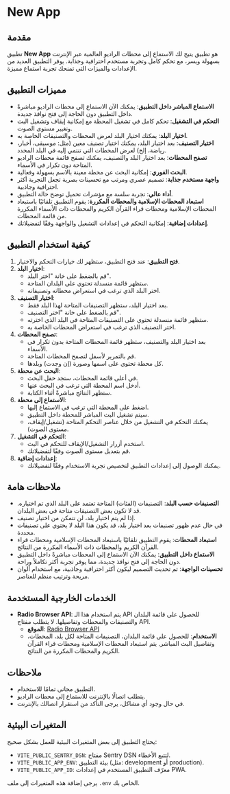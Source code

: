 # New App

## مقدمة

تطبيق **New App** هو تطبيق يتيح لك الاستماع إلى محطات الراديو العالمية عبر الإنترنت بسهولة ويسر، مع تحكم كامل وتجربة مستخدم احترافية وجذابة. يوفر التطبيق العديد من الإعدادات والميزات التي تمنحك تجربة استماع مميزة.

## مميزات التطبيق

- **الاستماع المباشر داخل التطبيق**: يمكنك الآن الاستماع إلى محطات الراديو مباشرةً داخل التطبيق دون الحاجة إلى فتح نوافذ جديدة.
- **التحكم في التشغيل**: تحكم كامل في تشغيل المحطة مع إمكانية إيقاف وتشغيل البث وتغيير مستوى الصوت.
- **اختيار البلد**: يمكنك اختيار البلد لعرض المحطات والتصنيفات الخاصة به.
- **اختيار التصنيف**: بعد اختيار البلد، يمكنك اختيار تصنيف معين (مثل: موسيقى، أخبار، رياضة، إلخ) لعرض المحطات التي تنتمي إليه في البلد المحدد.
- **تصفح المحطات**: بعد اختيار البلد والتصنيف، يمكنك تصفح قائمة محطات الراديو المتاحة دون تكرار في الأسماء.
- **البحث الفوري**: إمكانية البحث عن محطة معينة بالاسم بسهولة وفعالية.
- **واجهة مستخدم جذابة**: تصميم عصري ومرتب مع تحسينات بصرية تجعل التجربة أكثر احترافية وجاذبية.
- **أداء عالي**: تجربة سلسة مع مؤشرات تحميل توضح حالة التطبيق.
- **استبعاد المحطات الإسلامية والمحطات المكررة**: يقوم التطبيق تلقائيًا باستبعاد المحطات الإسلامية ومحطات قراء القرآن الكريم والمحطات ذات الأسماء المكررة من قائمة المحطات.
- **إعدادات إضافية**: إمكانية التحكم في إعدادات التشغيل والواجهة وفقًا لتفضيلاتك.

## كيفية استخدام التطبيق

1. **فتح التطبيق**: عند فتح التطبيق، ستظهر لك خيارات التحكم والاختيار.
2. **اختيار البلد**:
   - قم بالضغط على خانة "اختر البلد".
   - ستظهر قائمة منسدلة تحتوي على البلدان المتاحة.
   - اختر البلد الذي ترغب في استعراض محطاته وتصنيفاته.
3. **اختيار التصنيف**:
   - بعد اختيار البلد، ستظهر التصنيفات المتاحة لهذا البلد فقط.
   - قم بالضغط على خانة "اختر التصنيف".
   - ستظهر قائمة منسدلة تحتوي على التصنيفات المتاحة في البلد الذي اخترته.
   - اختر التصنيف الذي ترغب في استعراض المحطات الخاصة به.
4. **تصفح المحطات**:
   - بعد اختيار البلد والتصنيف، ستظهر قائمة المحطات المتاحة بدون تكرار في الأسماء.
   - قم بالتمرير لأسفل لتصفح المحطات المتاحة.
   - كل محطة تحتوي على اسمها وصورة (إن وجدت) وبلدها.
5. **البحث عن محطة**:
   - في أعلى قائمة المحطات، ستجد حقل البحث.
   - أدخل اسم المحطة التي ترغب في البحث عنها.
   - ستظهر النتائج مباشرةً أثناء الكتابة.
6. **الاستماع إلى محطة**:
   - اضغط على المحطة التي ترغب في الاستماع إليها.
   - سيتم تشغيل البث المباشر للمحطة داخل التطبيق.
   - يمكنك التحكم في التشغيل من خلال عناصر التحكم المتاحة (تشغيل/إيقاف، مستوى الصوت).
7. **التحكم في التشغيل**:
   - استخدم أزرار التشغيل/الإيقاف للتحكم في البث.
   - قم بتعديل مستوى الصوت وفقًا لتفضيلاتك.
8. **إعدادات إضافية**:
   - يمكنك الوصول إلى إعدادات التطبيق لتخصيص تجربة الاستخدام وفقًا لتفضيلاتك.

## ملاحظات هامة

- **التصنيفات حسب البلد**: التصنيفات (الفئات) المتاحة تعتمد على البلد الذي تم اختياره. قد لا تكون بعض التصنيفات متاحة في بعض البلدان.
- إذا لم يتم اختيار بلد، لن تتمكن من اختيار تصنيف.
- في حال عدم ظهور تصنيفات بعد اختيار بلد، قد يكون هذا البلد لا يحتوي على تصنيفات محددة.
- **استبعاد المحطات**: يقوم التطبيق تلقائيًا باستبعاد المحطات الإسلامية ومحطات قراء القرآن الكريم والمحطات ذات الأسماء المكررة من النتائج.
- **الاستماع داخل التطبيق**: يمكنك الآن الاستماع إلى المحطات مباشرةً داخل التطبيق دون الحاجة إلى فتح نوافذ جديدة، مما يوفر تجربة أكثر تكاملاً وراحة.
- **تحسينات الواجهة**: تم تحديث التصميم ليكون أكثر احترافية وجاذبية، مع استخدام ألوان مريحة وترتيب منظم للعناصر.

## الخدمات الخارجية المستخدمة

- **Radio Browser API**: يتم استخدام هذا الـ API للحصول على قائمة البلدان والتصنيفات والمحطات وتفاصيلها. لا يتطلب مفتاح API.
  - **الموقع**: [Radio Browser API](https://www.radio-browser.info/)
  - **الاستخدام**: للحصول على قائمة البلدان، التصنيفات المتاحة لكل بلد، المحطات، وتفاصيل البث المباشر. يتم استبعاد المحطات الإسلامية ومحطات قراء القرآن الكريم والمحطات المكررة من النتائج.

## ملاحظات

- التطبيق مجاني تمامًا للاستخدام.
- يتطلب اتصالًا بالإنترنت للاستماع إلى محطات الراديو.
- في حال وجود أي مشاكل، يرجى التأكد من استقرار اتصالك بالإنترنت.

## المتغيرات البيئية

يحتاج التطبيق إلى بعض المتغيرات البيئية للعمل بشكل صحيح:

- `VITE_PUBLIC_SENTRY_DSN`: مفتاح Sentry DSN لتتبع الأخطاء.
- `VITE_PUBLIC_APP_ENV`: بيئة التطبيق (مثل: development أو production).
- `VITE_PUBLIC_APP_ID`: معرّف التطبيق المستخدم في إعدادات PWA.

يرجى إضافة هذه المتغيرات إلى ملف `.env` الخاص بك.